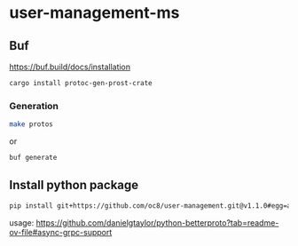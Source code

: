 # user-management-ms

## Buf

https://buf.build/docs/installation

```sh
cargo install protoc-gen-prost-crate
```

### Generation

```sh
make protos
```
or
```sh
buf generate
```

## Install python package

```bash
pip install git+https://github.com/oc8/user-management.git@v1.1.0#egg=auth
```

usage: https://github.com/danielgtaylor/python-betterproto?tab=readme-ov-file#async-grpc-support